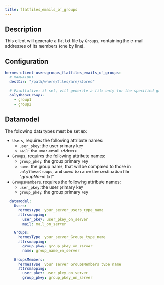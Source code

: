 ```yaml
---
title: flatfiles_emails_of_groups
---
```


## Description

This client will generate a flat txt file by `Groups`, containing the e-mail addresses of its members (one by line).

## Configuration

```yaml
hermes-client-usersgroups_flatfiles_emails_of_groups:
  # MANDATORY
  destDir: "/path/where/files/are/stored"

  # Facultative: if set, will generate a file only for the specified group names in list
  onlyTheseGroups:
    - group1
    - group2
```

## Datamodel

The following data types must be set up:

- `Users`, requires the following attribute names:
  - `user_pkey`: the user primary key
  - `mail`: the user email address
- `Groups`, requires the following attribute names:
  - `group_pkey`: the group primary key
  - `name`: the group name, that will be compared to those in `onlyTheseGroups`, and used to name the destination file "*groupName*.txt"
- `GroupsMembers`, requires the following attribute names:
  - `user_pkey`: the user primary key
  - `group_pkey`: the group primary key

```yaml
  datamodel:
    Users:
      hermesType: your_server_Users_type_name
      attrsmapping:
        user_pkey: user_pkey_on_server
        mail: mail_on_server

    Groups:
      hermesType: your_server_Groups_type_name
      attrsmapping:
        group_pkey: group_pkey_on_server
        name: group_name_on_server

    GroupsMembers:
      hermesType: your_server_GroupsMembers_type_name
      attrsmapping:
        user_pkey: user_pkey_on_server
        group_pkey: group_pkey_on_server
```
